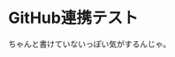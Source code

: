 <!-- TITLE: Github -->
<!-- SUBTITLE: A quick summary of Github -->

# GitHub連携テスト

ちゃんと書けていないっぽい気がするんじゃ。